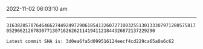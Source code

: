 2022-11-02 06:03:10 am

---

`31638205707646466274492497290618541326072710032551301333079712805758170529662126783077130716262621141941121844326872137229290`

`Latest commit SHA is: 3d0ea6fa5d099516124eecf4cd229ca65a0a6c62 `

